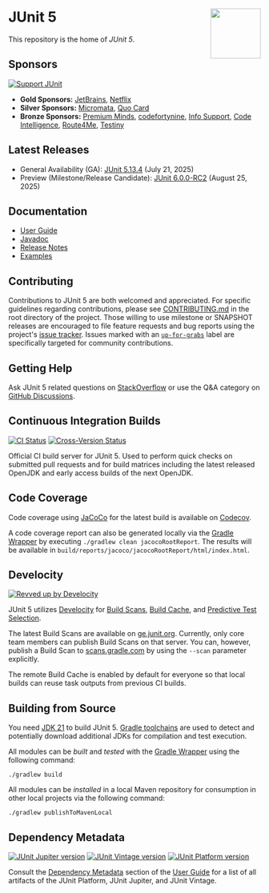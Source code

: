 # <img src="https://junit.org/assets/img/junit5-logo.png" align="right" width="100">JUnit 5

This repository is the home of _JUnit 5_.

## Sponsors

[![Support JUnit](https://img.shields.io/badge/%F0%9F%92%9A-Support%20JUnit-brightgreen.svg)](https://junit.org/sponsoring)

* **Gold Sponsors:** [JetBrains](https://jb.gg/junit-logo), [Netflix](https://www.netflix.com/)
* **Silver Sponsors:** [Micromata](https://www.micromata.de), [Quo Card](https://quo-digital.jp)
* **Bronze Sponsors:** [Premium Minds](https://www.premium-minds.com), [codefortynine](https://codefortynine.com), [Info Support](https://www.infosupport.com), [Code Intelligence](https://www.code-intelligence.com), [Route4Me](https://route4me.com/), [Testiny](https://www.testiny.io/)

## Latest Releases

- General Availability (GA): [JUnit 5.13.4](https://github.com/junit-team/junit-framework/releases/tag/r5.13.4) (July 21, 2025)
- Preview (Milestone/Release Candidate): [JUnit 6.0.0-RC2](https://github.com/junit-team/junit-framework/releases/tag/r6.0.0-RC2) (August 25, 2025)

## Documentation

- [User Guide]
- [Javadoc]
- [Release Notes]
- [Examples]

## Contributing

Contributions to JUnit 5 are both welcomed and appreciated. For specific guidelines
regarding contributions, please see [CONTRIBUTING.md] in the root directory of the
project. Those willing to use milestone or SNAPSHOT releases are encouraged
to file feature requests and bug reports using the project's
[issue tracker](https://github.com/junit-team/junit-framework/issues). Issues marked with an
<a href="https://github.com/junit-team/junit-framework/issues?q=is%3Aissue+is%3Aopen+label%3Aup-for-grabs">`up-for-grabs`</a>
label are specifically targeted for community contributions.

## Getting Help

Ask JUnit 5 related questions on [StackOverflow] or use the Q&A category on [GitHub Discussions].

## Continuous Integration Builds

[![CI Status](https://github.com/junit-team/junit-framework/workflows/CI/badge.svg)](https://github.com/junit-team/junit-framework/actions) [![Cross-Version Status](https://github.com/junit-team/junit-framework/workflows/Cross-Version/badge.svg)](https://github.com/junit-team/junit-framework/actions)

Official CI build server for JUnit 5. Used to perform quick checks on submitted pull
requests and for build matrices including the latest released OpenJDK and early access
builds of the next OpenJDK.

## Code Coverage

Code coverage using [JaCoCo] for the latest build is available on [Codecov].

A code coverage report can also be generated locally via the [Gradle Wrapper] by
executing `./gradlew clean jacocoRootReport`. The results will be available
in `build/reports/jacoco/jacocoRootReport/html/index.html`.

## Develocity

[![Revved up by Develocity](https://img.shields.io/badge/Revved%20up%20by-Develocity-06A0CE?logo=Gradle&labelColor=02303A)](https://ge.junit.org/scans)

JUnit 5 utilizes [Develocity](https://gradle.com/) for [Build Scans](https://scans.gradle.com/),
[Build Cache](https://docs.gradle.org/current/userguide/build_cache.html), and
[Predictive Test Selection](https://docs.gradle.com/enterprise/predictive-test-selection/).

The latest Build Scans are available on [ge.junit.org](https://ge.junit.org/). Currently,
only core team members can publish Build Scans on that server.
You can, however, publish a Build Scan to [scans.gradle.com](https://scans.gradle.com/) by
using the `--scan` parameter explicitly.

The remote Build Cache is enabled by default for everyone so that local builds can reuse
task outputs from previous CI builds.

## Building from Source

You need [JDK 21] to build JUnit 5. [Gradle toolchains] are used to detect and
potentially download additional JDKs for compilation and test execution.

All modules can be _built_ and _tested_ with the [Gradle Wrapper] using the following command:

`./gradlew build`

All modules can be _installed_ in a local Maven repository for consumption in other local
projects via the following command:

`./gradlew publishToMavenLocal`

## Dependency Metadata

[![JUnit Jupiter version](https://img.shields.io/maven-central/v/org.junit.jupiter/junit-jupiter/5..svg?color=25a162&label=Jupiter)](https://central.sonatype.com/search?namespace=org.junit.jupiter)
[![JUnit Vintage version](https://img.shields.io/maven-central/v/org.junit.vintage/junit-vintage-engine/5..svg?color=25a162&label=Vintage)](https://central.sonatype.com/search?namespace=org.junit.vintage)
[![JUnit Platform version](https://img.shields.io/maven-central/v/org.junit.platform/junit-platform-commons/1..svg?color=25a162&label=Platform)](https://central.sonatype.com/search?namespace=org.junit.platform)

Consult the [Dependency Metadata] section of the [User Guide] for a list of all artifacts
of the JUnit Platform, JUnit Jupiter, and JUnit Vintage.


[Codecov]: https://codecov.io/gh/junit-team/junit-framework
[CONTRIBUTING.md]: https://github.com/junit-team/junit-framework/blob/HEAD/CONTRIBUTING.md
[Dependency Metadata]: https://docs.junit.org/current/user-guide/#dependency-metadata
[GitHub Discussions]: https://github.com/junit-team/junit-framework/discussions/categories/q-a
[Gradle toolchains]: https://docs.gradle.org/current/userguide/toolchains.html
[Gradle Wrapper]: https://docs.gradle.org/current/userguide/gradle_wrapper.html#sec:using_wrapper
[JaCoCo]: https://www.eclemma.org/jacoco/
[Javadoc]: https://docs.junit.org/current/api/
[JDK 21]: https://javaalmanac.io/jdk/21/
[Release Notes]: https://docs.junit.org/current/release-notes/
[Examples]: https://github.com/junit-team/junit-examples
[StackOverflow]: https://stackoverflow.com/questions/tagged/junit5
[User Guide]: https://docs.junit.org/current/user-guide/
